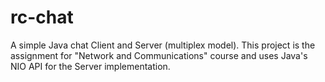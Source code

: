 # rc-chat

A simple Java chat Client and Server (multiplex model).
This project is the assignment for "Network and Communications" course and uses Java's NIO API for the Server implementation.
